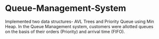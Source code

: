 # Queue-Management-System
Implemented two data structures- AVL Trees and Priority Queue using Min Heap. In the Queue Management system, customers were allotted queues on the basis of their orders (Priority) and arrival time (FIFO).
